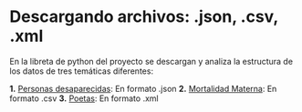 # Descargando archivos: .json, .csv, .xml

En la libreta de python del proyecto se descargan y analiza la estructura de los datos de tres temáticas diferentes:

**1.** [Personas desaparecidas](http://www.datamx.io/dataset/fdd2ca20-ee70-4a31-9bdf-823f3c1307a2/resource/4865e244-cf59-4d39-b863-96ed7f45cc70/download/nacional.json): En formato .json
**2.** [Mortalidad Materna](http://www.dgis.salud.gob.mx/descargas/datosabiertos/mortalidad_materna.zip): En formato .csv
**3.** [Poetas](https://github.com/mcd-unison/ing-caract/raw/main/ejemplos/integracion/ejemplos/wikipedia-poetas.xml): En formato .xml
